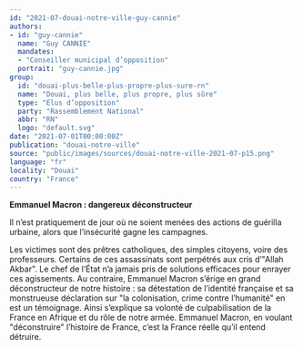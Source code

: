 ```yaml
---
id: "2021-07-douai-notre-ville-guy-cannie"
authors:
- id: "guy-cannie"
  name: "Guy CANNIE"
  mandates: 
  - "Conseiller municipal d’opposition"
  portrait: "guy-cannie.jpg"
group:
  id: "douai-plus-belle-plus-propre-plus-sure-rn"
  name: "Douai, plus belle, plus propre, plus sûre"
  type: "Élus d’opposition"
  party: "Rassemblement National"
  abbr: "RN"
  logo: "default.svg"
date: "2021-07-01T00:00:00Z"
publication: "douai-notre-ville"
source: "public/images/sources/douai-notre-ville-2021-07-p15.png"
language: "fr"
locality: "Douai"
country: "France"
---
```


**Emmanuel Macron : dangereux déconstructeur**

Il n’est pratiquement de jour où ne soient menées des actions de guérilla urbaine, alors que l’insécurité gagne les campagnes.

Les victimes sont des prêtres catholiques, des simples citoyens, voire des professeurs. Certains de ces assassinats sont perpétrés aux cris d’"Allah Akbar". Le chef de l’État n’a jamais pris de solutions efficaces pour enrayer ces agissements. Au contraire, Emmanuel Macron s’érige en grand déconstructeur de notre histoire : sa détestation de l’identité française et sa monstrueuse déclaration sur "la colonisation, crime contre l’humanité" en est un témoignage. Ainsi s’explique sa volonté de culpabilisation de la France en Afrique et du rôle de notre armée. Emmanuel Macron, en voulant "déconstruire" l’histoire de France, c’est la France réelle qu’il entend détruire.
